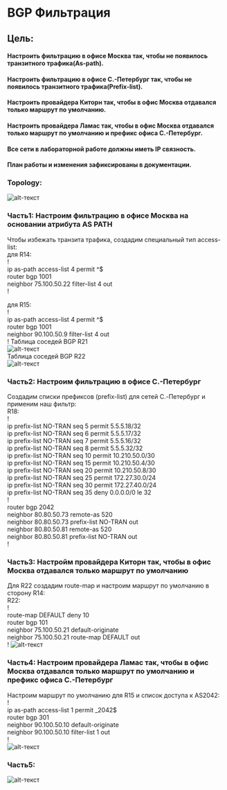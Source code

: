 # BGP Фильтрация  
## Цель:  
#### Настроить фильтрацию в офисе Москва так, чтобы не появилось транзитного трафика(As-path).  
#### Настроить фильтрацию в офисе С.-Петербург так, чтобы не появилось транзитного трафика(Prefix-list).  
#### Настроить провайдера Киторн так, чтобы в офис Москва отдавался только маршрут по умолчанию.  
#### Настроить провайдера Ламас так, чтобы в офис Москва отдавался только маршрут по умолчанию и префикс офиса С.-Петербург.  
#### Все сети в лабораторной работе должны иметь IP связность.  
#### План работы и изменения зафиксированы в документации.  

### Topology:  

![alt-текст](https://github.com/stanlaz/otus_network_engineer/blob/main/Лабораторные%20работы/BGP%20FILTER/BGP-Topology.png)  

### Часть1: Настроим фильтрацию в офисе Москва на основании атрибута AS PATH  
Чтобы избежать транзита трафика, cоздадим специальный тип access-list:  
для R14:  
!  
ip as-path access-list 4 permit ^$  
router bgp 1001  
neighbor 75.100.50.22 filter-list 4 out  
!  

для R15:  
!  
ip as-path access-list 4 permit ^$  
router bgp 1001  
neighbor 90.100.50.9 filter-list 4 out  
! 
Таблица соседей BGP R21  
![alt-текст](https://github.com/stanlaz/otus_network_engineer/blob/main/Лабораторные%20работы/BGP%20FILTER/IP-BGP-R21.png)  
Таблица соседей BGP R22  
![alt-текст](https://github.com/stanlaz/otus_network_engineer/blob/main/Лабораторные%20работы/BGP%20FILTER/IP-BGP-R22.png)  

### Часть2:  Настроим фильтрацию в офисе С.-Петербург  
Создадим списки префиксов (prefix-list) для сетей C.-Петербург и применим наш фильтр:  
R18:  
!  
ip prefix-list NO-TRAN seq 5 permit 5.5.5.18/32  
ip prefix-list NO-TRAN seq 6 permit 5.5.5.17/32  
ip prefix-list NO-TRAN seq 7 permit 5.5.5.16/32  
ip prefix-list NO-TRAN seq 8 permit 5.5.5.32/32  
ip prefix-list NO-TRAN seq 10 permit 10.210.50.0/30  
ip prefix-list NO-TRAN seq 15 permit 10.210.50.4/30  
ip prefix-list NO-TRAN seq 20 permit 10.210.50.8/30  
ip prefix-list NO-TRAN seq 25 permit 172.27.30.0/24  
ip prefix-list NO-TRAN seq 30 permit 172.27.40.0/24  
ip prefix-list NO-TRAN seq 35 deny 0.0.0.0/0 le 32  
!  
router bgp 2042  
 neighbor 80.80.50.73 remote-as 520  
 neighbor 80.80.50.73 prefix-list NO-TRAN out  
 neighbor 80.80.50.81 remote-as 520  
 neighbor 80.80.50.81 prefix-list NO-TRAN out  
!  

### Часть3:  Настройм провайдера Киторн так, чтобы в офис Москва отдавался только маршрут по умолчанию
Для R22 создадим route-map и настроим маршрут по умолчанию в сторону R14:  
R22:  
!    
route-map DEFAULT deny 10  
router bgp 101  
 neighbor 75.100.50.21 default-originate  
 neighbor 75.100.50.21 route-map DEFAULT out  
!
![alt-текст](https://github.com/stanlaz/otus_network_engineer/blob/main/Лабораторные%20работы/BGP%20FILTER/IP-BGP-R14.png)  

### Часть4:  Настроим провайдера Ламас так, чтобы в офис Москва отдавался только маршрут по умолчанию и префикс офиса С.-Петербург  
Настроим маршрут по умолчанию для R15 и список доступа к AS2042:  
!  
ip as-path access-list 1 permit _2042$  
router bgp 301  
neighbor 90.100.50.10 default-originate  
 neighbor 90.100.50.10 filter-list 1 out  
!  
![alt-текст](https://github.com/stanlaz/otus_network_engineer/blob/main/Лабораторные%20работы/BGP%20FILTER/IP-BGP-R15.png)  

### Часть5:  
![alt-текст](https://github.com/stanlaz/otus_network_engineer/blob/main/Лабораторные%20работы/BGP%20FILTER/ECHO-VPC1-OTHER.png)  